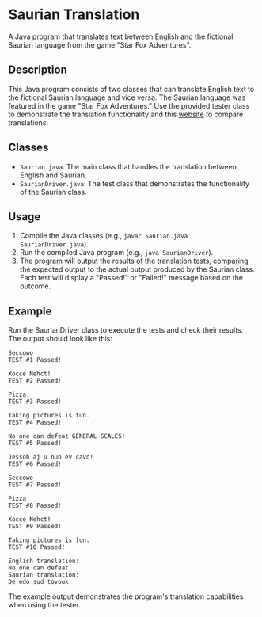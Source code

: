 # Saurian Translation

A Java program that translates text between English and the fictional Saurian language from the game "Star Fox Adventures".

## Description

This Java program consists of two classes that can translate English text to the fictional Saurian language and vice versa. The Saurian language was featured in the game "Star Fox Adventures." Use the provided tester class to demonstrate the translation functionality and this [website](https://saurian.krystalarchive.com/) to compare translations.

## Classes

- `Saurian.java`: The main class that handles the translation between English and Saurian.
- `SaurianDriver.java`: The test class that demonstrates the functionality of the Saurian class.

## Usage

1. Compile the Java classes (e.g., `javac Saurian.java SaurianDriver.java`).
2. Run the compiled Java program (e.g., `java SaurianDriver`).
3. The program will output the results of the translation tests, comparing the expected output to the actual output produced by the Saurian class. Each test will display a "Passed!" or "Failed!" message based on the outcome.

## Example

Run the SaurianDriver class to execute the tests and check their results. The output should look like this:

```plaintext
Seccowo
TEST #1 Passed!

Xocce Nehct!
TEST #2 Passed!

Pizza
TEST #3 Passed!

Taking pictures is fun.
TEST #4 Passed!

No one can defeat GENERAL SCALES!
TEST #5 Passed!

Jessoh aj u nuo ev cavo!
TEST #6 Passed!

Seccowo
TEST #7 Passed!

Pizza
TEST #8 Passed!

Xocce Nehct!
TEST #9 Passed!

Taking pictures is fun.
TEST #10 Passed!

English translation:
No one can defeat
Saurian translation:
De edo sud tovouk
```

The example output demonstrates the program's translation capabilities when using the tester.
